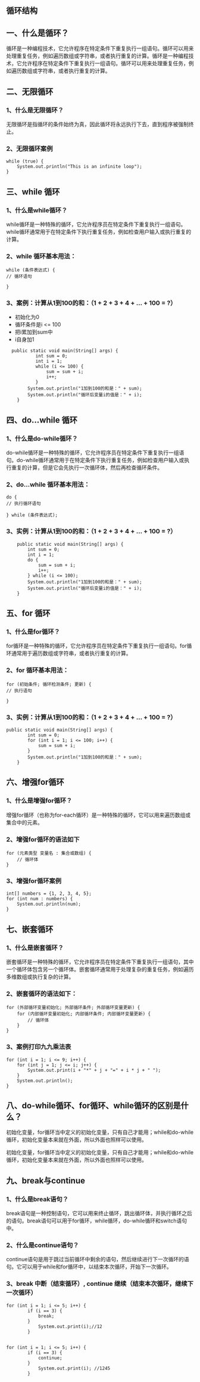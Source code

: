 ## 循环结构

## 一、什么是循环？

循环是一种编程技术，它允许程序在特定条件下重复执行一组语句。循环可以用来处理重复任务，例如遍历数组或字符串，或者执行重复的计算。循环是一种编程技术，它允许程序在特定条件下重复执行一组语句。循环可以用来处理重复任务，例如遍历数组或字符串，或者执行重复的计算。

## 二、无限循环

### 1、什么是无限循环？

无限循环是指循环的条件始终为真，因此循环将永远执行下去，直到程序被强制终止。

### 2、无限循环案例

```
while (true) {
    System.out.println("This is an infinite loop");
}
```

## 三、while 循环

### 1、什么是while循环？

while循环是一种特殊的循环，它允许程序员在特定条件下重复执行一组语句。while循环通常用于在特定条件下执行重复任务，例如检查用户输入或执行重复的计算。

### 2、while 循环基本用法：

```
while (条件表达式) {
// 循环语句

}
```

### 3、案例：计算从1到100的和：（1 + 2 + 3 + 4 + … + 100 = ?）

- 初始化为0
- 循环条件是i <= 100
- 把i累加到sum中
- i自身加1

```
  public static void main(String[] args) {
           int sum = 0;              	 
           int i = 1;
           while (i <= 100) {      		
               sum = sum + i;          	 
               i++;               		 
           }
        System.out.println("1加到100的和是：" + sum);
        System.out.println("循环后变量i的值是：" + i);
    }
```

## 四、do…while 循环

### 1、什么是do-while循环？

do-while循环是一种特殊的循环，它允许程序员在特定条件下重复执行一组语句。do-while循环通常用于在特定条件下执行重复任务，例如检查用户输入或执行重复的计算，但是它会先执行一次循环体，然后再检查循环条件。

### 2、do…while 循环基本用法：

```
do {
// 执行循环语句

} while (条件表达式);
```

### 3、实例：计算从1到100的和：（1 + 2 + 3 + 4 + … + 100 = ?）

```
    public static void main(String[] args) {
        int sum = 0;
        int i = 1;
        do {
            sum = sum + i;
            i++;
        } while (i <= 100);
        System.out.println("1加到100的和是：" + sum);
        System.out.println("循环后变量i的值是：" + i);
    }
```

## 五、for 循环

### 1、什么是for循环？

for循环是一种特殊的循环，它允许程序员在特定条件下重复执行一组语句。for循环通常用于遍历数组或字符串，或者执行重复的计算。

### 2、for 循环基本用法：

```
for (初始条件; 循环检测条件; 更新) {
// 执行语句

}
```

### 3、实例：计算从1到100的和：（1 + 2 + 3 + 4 + … + 100 = ?）

```
public static void main(String[] args) {
        int sum = 0;
        for (int i = 1; i <= 100; i++) {
            sum = sum + i;
        }
        System.out.println("1加到100的和是：" + sum);
    }
```

## 六、增强for循环

### 1、什么是增强for循环？

增强for循环（也称为for-each循环）是一种特殊的循环，它可以用来遍历数组或集合中的元素。

### 2、增强for循环的语法如下

```
for (元素类型 变量名 : 集合或数组) { 
    // 循环体 
}
```

### 3、增强for循环案例

```
int[] numbers = {1, 2, 3, 4, 5};
for (int num : numbers) {
    System.out.println(num);
}
```

## 七、嵌套循环

### 1、什么是嵌套循环？

嵌套循环是一种特殊的循环，它允许程序员在特定条件下重复执行一组语句，其中一个循环体包含另一个循环体。嵌套循环通常用于处理复杂的重复任务，例如遍历多维数组或执行复杂的计算。

### 2、嵌套循环的语法如下：

```
for (外部循环变量初始化; 外部循环条件; 外部循环变量更新) {
    for (内部循环变量初始化; 内部循环条件; 内部循环变量更新) {
        // 循环体
    }
}
```

### 3、案例打印九九乘法表

```
for (int i = 1; i <= 9; i++) {
    for (int j = 1; j <= i; j++) {
        System.out.print(i + "*" + j + "=" + i * j + " ");
    }
    System.out.println();
}
```

## 八、do-while循环、for循环、while循环的区别是什么？

初始化变量，for循环当中定义的初始化变量，只有自己才能用；while和do-while循环，初始化变量本来就在外面，所以外面也照样可以使用。

初始化变量，for循环当中定义的初始化变量，只有自己才能用；while和do-while循环，初始化变量本来就在外面，所以外面也照样可以使用。

## 九、break与continue

### 1、什么是break语句？

break语句是一种控制语句，它可以用来终止循环，跳出循环体，并执行循环之后的语句。break语句可以用于for循环，while循环，do-while循环和switch语句中。

### 2、什么是continue语句？

continue语句是用于跳过当前循环中剩余的语句，然后继续进行下一次循环的语句。它可以用于while和for循环中，以结束本次循环，开始下一次循环。

### 3、break 中断（结束循环）, continue 继续（结束本次循环，继续下一次循环）

```
for (int i = 1; i <= 5; i++) {
		if (i == 3) {
			break; 			
		}
			System.out.print(i);//12
		}
 
 
for (int i = 1; i <= 5; i++) {
		if (i == 3) {
			continue; 		
		}
			System.out.print(i); //1245
		}
```

